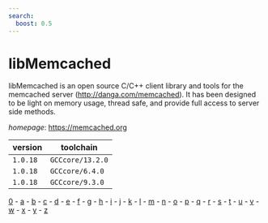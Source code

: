 ```yaml
---
search:
  boost: 0.5
---
```

# libMemcached

libMemcached is an open source C/C++ client library and tools for  the memcached server (http://danga.com/memcached). It has been designed to be light  on memory usage, thread safe, and provide full access to server side methods.

*homepage*: <https://memcached.org>

version | toolchain
--------|----------
``1.0.18`` | ``GCCcore/13.2.0``
``1.0.18`` | ``GCCcore/6.4.0``
``1.0.18`` | ``GCCcore/9.3.0``

[0](../0/index.md) - [a](../a/index.md) - [b](../b/index.md) - [c](../c/index.md) - [d](../d/index.md) - [e](../e/index.md) - [f](../f/index.md) - [g](../g/index.md) - [h](../h/index.md) - [i](../i/index.md) - [j](../j/index.md) - [k](../k/index.md) - [l](../l/index.md) - [m](../m/index.md) - [n](../n/index.md) - [o](../o/index.md) - [p](../p/index.md) - [q](../q/index.md) - [r](../r/index.md) - [s](../s/index.md) - [t](../t/index.md) - [u](../u/index.md) - [v](../v/index.md) - [w](../w/index.md) - [x](../x/index.md) - [y](../y/index.md) - [z](../z/index.md)

